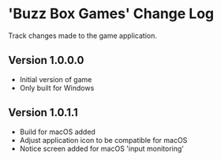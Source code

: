# 'Buzz Box Games' Change Log

Track changes made to the game application.

## Version 1.0.0.0

- Initial version of game
- Only built for Windows

## Version 1.0.1.1

- Build for macOS added
- Adjust application icon to be compatible for macOS
- Notice screen added for macOS 'input monitoring'